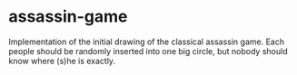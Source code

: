 # assassin-game
Implementation of the initial drawing of the classical assassin game. Each people should be randomly inserted into one big circle, but nobody should know where (s)he is exactly.
